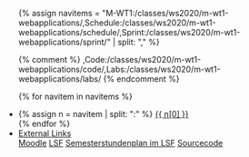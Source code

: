 <ul class="nav nav-tabs">
{% assign navitems = "M-WT1:/classes/ws2020/m-wt1-webapplications/,Schedule:/classes/ws2020/m-wt1-webapplications/schedule/,Sprint:/classes/ws2020/m-wt1-webapplications/sprint/" | split: "," %}

{% comment %}
,Code:/classes/ws2020/m-wt1-webapplications/code/,Labs:/classes/ws2020/m-wt1-webapplications/labs/
{% endcomment %}

{% for navitem in navitems %}
  <li class="nav-item">
    {% assign n = navitem | split: ":" %}
    <a class="nav-link {% if page.url == n[1] %}active{% endif %}" href="{{ site.baseurl }}{{ n[1] }}">{{ n[0] }}</a>
  </li>
{% endfor %}
<li class="nav-item dropdown">
    <a class="nav-link dropdown-toggle" data-toggle="dropdown" href="#" role="button" aria-haspopup="true" aria-expanded="false">External Links</a>
    <div class="dropdown-menu">
      <a class="dropdown-item" target = "ex_link" href="https://moodle.htw-berlin.de/course/view.php?id=28121">Moodle</a>
      <a class="dropdown-item" target = "ex_link" href="https://lsf.htw-berlin.de/qisserver/rds?state=wsearchv&search=2&veranstaltung.veranstid=164444">LSF</a>
      <a class="dropdown-item" target = "ex_link" href="https://lsf.htw-berlin.de/qisserver/rds?state=wplan&act=stg&pool=stg&show=plan&P.vx=kurz&r_zuordabstgv.semvonint=1&r_zuordabstgv.sembisint=4&k_abstgv.abstgvnr=312">Semesterstundenplan im LSF</a>
      <a class="dropdown-item" target = "ex_link" href="#">Sourcecode</a>
    </div>
  </li>
</ul>
